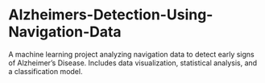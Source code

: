 # Alzheimers-Detection-Using-Navigation-Data
A machine learning project analyzing navigation data to detect early signs of Alzheimer’s Disease. Includes data visualization, statistical analysis, and a classification model.
